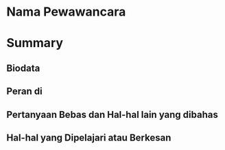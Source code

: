 # Nama Pewawancara

# Summary
## Biodata

## Peran di

## Pertanyaan Bebas dan Hal-hal lain yang dibahas

## Hal-hal yang Dipelajari atau Berkesan
